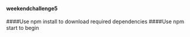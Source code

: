 #### weekendchallenge5

####Use npm install to download required dependencies
####Use npm start to begin
